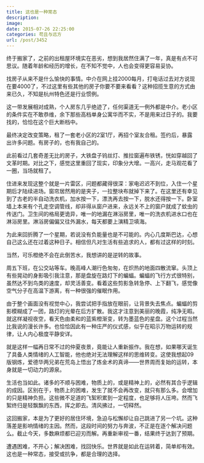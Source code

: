 ```yaml
---
title: 这也是一种常态
description: 
image: 
date: 2015-07-26 22:25:00
categories: 苟且与远方
url: /post/3452
---
```


终于搬家了，之前的出租屋环境实在恶劣，想到我居然住满了一年，真是有点不可思议。随着年龄和经历的增长，在不知不觉中，人也会变得更容易妥协。

找房子从来不是什么愉快的事情。中介在网上挂2000每月，打电话过去对方说现在要4000了，不过这里有些其他的房子你要不要来看看？这种招揽生意的方式由来已久，不知是杭州特色还是行业惯例。

这一带发展相对成熟，个人房东几乎绝迹了，任何渠道无一例外都是中介。老小区的条件实在不敢恭维，余下那些高档单身公寓华而不实，不是用来过日子的。我要找的，恰恰在这个巨大断档中。

最终决定改变策略，租了一套老小区的2室1厅，再招个室友合租。签约后，暴露出许多问题。有房子的，也有我自己的。

此前看过几套奇差无比的房子，大铁盘子钨丝灯、推拉窗遍布铁锈，恍如穿越回了文革时期。对比之下，感觉这里重回了现实，印象分大增。一高兴，走马观花看了一圈，当场就租了。

住进来发现这整个就是一片雷区，问题都藏得很深：家电迟迟不到位，入住一个星期后才陆续进场。窗帘居然用的是夹子，一拉整块布就掉下来了。在这里还有幸见到了古老的半自动洗衣机，加水按一下，漂洗再去按一下，脱水还得按一下。卧室墙上本来有个孔走空调管线，却非得从窗户进来，永远关不上的窗户就成了蚊虫的传送门。卫生间的格局更诡异，唯一的地漏在淋浴房里，唯一的洗衣机进水口也在淋浴房里。淋浴房偏偏又往外漏水，每天都要上演精卫填海。

为此来回折腾了一个星期，若说没有负能量也是不可能的。内心几度斯巴达，心想自己这么还在过着这种日子。相信但凡对生活有些追求的人，都有过这样的时刻。

当然，可乐橙绝不会在此倒苦水，我想讲的是逆转的故事。

周五下班，在公交站等车。晚高峰人潮行色匆匆，在炽热的地面四散流窜。头顶上有些晃动的身影吸引我注意，那是盘旋在路灯下的蝙蝠。蝙蝠的飞行方式很特别，虽然达不到鸟类的速度，却灵活善变。看着这些剪影急转急停、上下翻飞，感觉像空气分子在高温下游离，有一种很强的催眠作用。

由于整个画面没有视觉中心，我尝试把手指放在眼前，让背景失去焦点。蝙蝠的剪影模糊成了一团，路灯的光晕在后方扩散。我这才注意到美丽的晚霞，纯净无暇。就这样凝视夜空，看天色由柔和的蓝紫橙渐变，转为墨蓝色的星盘。这个过程当然比我说的漫长许多。也恰恰因此有一种庄严的仪式感，似乎在昭示万物运转的规律，让人内心极度平静安详。

就是这样一幅再日常不过的仲夏夜景，竟能让人重新振作。我在想，如果哪天诞生了具备人类情绪的人工智能，他也绝对无法理解这样的思维转变。这使我想起09版钢炼，爱德华两兄弟在荒岛上悟出了炼金术的真谛——世界周而复始的运转，本身就是一切动力的源泉。

生活也当如此。诸多的不顺与困难，物质上的，或是精神上的，必然有其合乎逻辑的成因。区别在于，物质上的困难，发生了就不会再改变，就只有那么多。会增加的只是精神负担。这些微不足道的飞絮积累到一定程度，也足够将人压垮。然而飞絮终归是轻飘飘的东西，挥之即去。清风拂过，一切释然。

这回搬家，本是为了更好的居住环境，急迫与松懈却让自己跳进了另一个坑。这种落差是影响情绪的主因。然而，这段时间的努力与奔波，不正是在逐个解决问题么。截止今天，多数麻烦都已迎刃而解。再重新审视一番，结果终于达到了预期。

遭遇困难，不开心；解决困难，找回快乐。世界就是如此在运转着，简单却有效。这也是一种常态，接受或抗争，都是合理的选择。